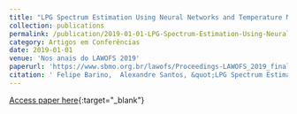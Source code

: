 ```yaml
---
title: "LPG Spectrum Estimation Using Neural Networks and Temperature Modulated FBG"
collection: publications
permalink: /publication/2019-01-01-LPG-Spectrum-Estimation-Using-Neural-Networks-and-Temperature-Modulated-FBG
category: Artigos em Conferências
date: 2019-01-01
venue: 'Nos anais do LAWOFS 2019'
paperurl: 'https://www.sbmo.org.br/lawofs/Proceedings-LAWOFS_2019_final.pdf'
citation: ' Felipe Barino,  Alexandre Santos, &quot;LPG Spectrum Estimation Using Neural Networks and Temperature Modulated FBG.&quot; Nos anais do LAWOFS 2019, 2019.'
---
```

[Access paper here](https://www.sbmo.org.br/lawofs/Proceedings-LAWOFS_2019_final.pdf){:target="_blank"}
